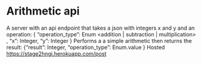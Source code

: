 # Arithmetic api

A server with an api endpoint that takes a json with integers x and y and an operation:
{ “operation_type”: Enum <addition | subtraction | multiplication> , “x”: Integer, “y”: Integer }
Performs a a simple arithmetic then returns the result:
{“result”: Integer, “operation_type”: Enum.value }
Hosted https://stage2hngi.herokuapp.com/post

